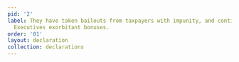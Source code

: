 ```yaml
---
pid: '2'
label: They have taken bailouts from taxpayers with impunity, and continue to give
  Executives exorbitant bonuses.
order: '01'
layout: declaration
collection: declarations
---
```

